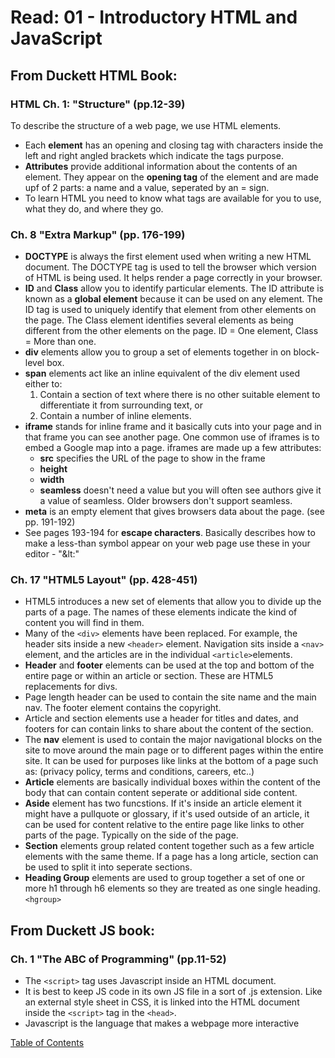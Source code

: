 # Read: 01 - Introductory HTML and JavaScript

## From Duckett HTML Book:

### HTML Ch. 1: "Structure" (pp.12-39)

To describe the structure of a web page, we use HTML elements.
    
- Each **element** has an opening and closing tag with characters inside the left and right angled brackets which indicate the tags purpose.
- **Attributes** provide additional information about the contents of an element. They appear on the **opening tag** of the element and are made upf of 2 parts: a name and a value, seperated by an = sign.
- To learn HTML you need to know what tags are available for you to use, what they do, and where they go.

### Ch. 8 "Extra Markup" (pp. 176-199)

- **DOCTYPE** is always the first element used when writing a new HTML document. The DOCTYPE tag is used to tell the browser which version of HTML is being used. It helps render a page correctly in your browser.  
- **ID** and **Class** allow you to identify particular elements. The ID attribute is known as a **global element** because it can be used on any element. The ID tag is used to uniquely identify that element from other elements on the page. The Class element identifies several elements as being different from the other elements on the page. ID = One element, Class = More than one.
- **div** elements allow you to group a set of elements together in on block-level box.
- **span** elements act like an inline equivalent of the div element used either to:
    1. Contain a section of text where there is no other suitable element to differentiate it from surrounding text,
    or
    1. Contain a number of inline elements.
- **iframe** stands for inline frame and it basically cuts into your page and in that frame you can see another page. One common use of iframes is to embed a Google map into a page. iframes are made up a few attributes:
    - **src** specifies the URL of the page to show in the frame
    - **height**
    - **width**
    - **seamless** doesn't need a value but you will often see authors give it a value of seamless. Older browsers don't support seamless.
- **meta** is an empty element that gives browsers data about the page. (see pp. 191-192)
- See pages 193-194 for **escape characters**. Basically describes how to make a less-than symbol  appear on your web page use these in your editor - "&lt:" 

### Ch. 17 "HTML5 Layout" (pp. 428-451)

- HTML5 introduces a new set of elements that allow you to divide up the parts of a page. The names of these elements indicate the kind of content you will find in them. 
- Many of the ```<div>``` elements have been replaced. For example, the header sits inside a new ```<header>``` element. 
Navigation sits inside a ```<nav>``` element, and the articles are in the individual ```<article>```elements. 
- **Header** and **footer** elements can be used at the top and bottom of the entire page or within an article or section. These are HTML5 replacements for divs.
- Page length header can be used to contain the site name and the main nav. The footer element contains the copyright.
- Article and section elements use a header for titles and dates, and footers for can contain links to share about the content of the section.
- The **nav** element is used to contain the major navigational blocks on the site to move around the main page or to different pages within the entire site. It can be used for purposes like links at the bottom of a page such as: (privacy policy, terms and conditions, careers, etc..)
- **Article** elements are basically individual boxes within the content of the body that can contain content seperate or additional side content.
- **Aside** element has two funcstions. If it's inside an article element it might have a pullquote or glossary, if it's used outside of an article, it can be used for content relative to the entire page like links to other parts of the page. Typically on the side of the page. 
- **Section** elements group related content together such as a few article elements with the same theme. If a page has a long article, section can be used to split it into seperate sections. 
- **Heading Group** elements are used to group together a set of one or more h1 through h6 elements so they are treated as one single heading. ```<hgroup>```

## From Duckett JS book:

### Ch. 1 "The ABC of Programming" (pp.11-52)

- The ```<script>``` tag uses Javascript inside an HTML document.
- It is best to keep JS code in its own JS file in a sort of .js extension. Like an external style sheet in CSS, it is linked into the HTML document inside the ```<script>``` tag in the ```<head>```.
- Javascript is the language that makes a webpage more interactive

[Table of Contents](README.md) 